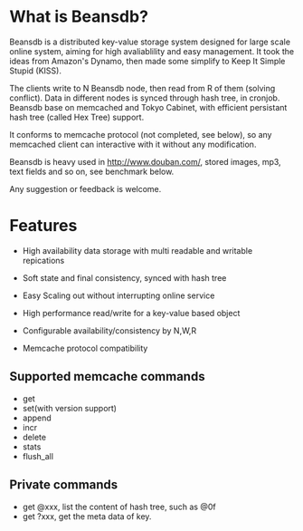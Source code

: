 
# What is Beansdb? 

Beansdb is a distributed key-value storage system designed for large scale 
online system, aiming for high avaliablility and easy management. It took 
the ideas from Amazon's Dynamo, then made some simplify to Keep It Simple 
Stupid (KISS). 

The clients write to N Beansdb node, then read from R of them (solving 
conflict). Data in different nodes is synced through hash tree, in cronjob. 
Beansdb base on memcached and Tokyo Cabinet, with efficient persistant 
hash tree (called Hex Tree) support.

It conforms to memcache protocol (not completed, see below), so any memcached 
client can interactive with it without any modification.  

Beansdb is heavy used in http://www.douban.com/, stored images, mp3,  text 
fields and so on, see benchmark below.

Any suggestion or feedback is welcome.


# Features

* High availability data storage with multi readable and writable repications

* Soft state and final consistency, synced with hash tree

* Easy Scaling out without interrupting online service

* High performance read/write for a key-value based object

* Configurable availability/consistency by N,W,R

* Memcache protocol compatibility

## Supported memcache commands

* get
* set(with version support)
* append
* incr
* delete
* stats
* flush_all

## Private commands

* get @xxx, list the content of hash tree, such as @0f
* get ?xxx, get the meta data of key.
